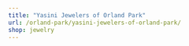 ```yaml
---
title: "Yasini Jewelers of Orland Park"
url: /orland-park/yasini-jewelers-of-orland-park/
shop: jewelry
---
```

